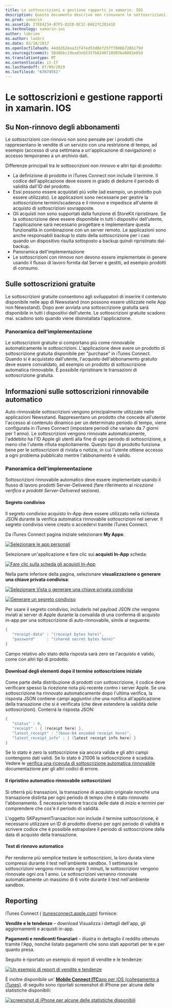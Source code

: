 ```yaml
---
title: Le sottoscrizioni e gestione rapporti in xamarin. IOS
description: Questo documento descrive non rinnovare le sottoscrizioni, le sottoscrizioni gratuite, rinnovabile automatica delle sottoscrizioni e tramite iTunes Connect per eseguire segnalazioni su questi elementi.
ms.prod: xamarin
ms.assetid: 27EE4234-07F5-D2CD-DC1C-86E27C20141E
ms.technology: xamarin-ios
author: lobrien
ms.author: laobri
ms.date: 03/18/2017
ms.openlocfilehash: 44dd2b2eea31f47ed53d8ef25ff7b0667286179d
ms.sourcegitcommit: 58d8bbc19ead3eb535fb8248710d93ba0892e05d
ms.translationtype: MT
ms.contentlocale: it-IT
ms.lasthandoff: 07/09/2019
ms.locfileid: "67674551"
---
```

# <a name="subscriptions-and-reporting-in-xamarinios"></a>Le sottoscrizioni e gestione rapporti in xamarin. IOS

## <a name="about-non-renewing-subscriptions"></a>Su Non-rinnovo degli abbonamenti

Le sottoscrizioni con rinnovo non sono pensate per i prodotti che rappresentano le vendite di un servizio con una restrizione di tempo, ad esempio (accesso di una settimana a un'applicazione di navigazione) o accesso temporaneo a un archivio dati.   
   
Differenze principali tra le sottoscrizioni non rinnovo e altri tipi di prodotto:

-  La definizione di prodotto in iTunes Connect non include il termine. Il codice dell'applicazione deve essere in grado di dedurre il periodo di validità dall'ID del prodotto. 
-  Essi possono essere acquistati più volte (ad esempio, un prodotto può essere utilizzato). Le applicazioni sono necessarie per gestire la sottoscrizione termini/scadenza e il rinnovo e impedisce all'utente di acquisto di sottoscrizioni sovrapposte. 
-  Gli acquisti non sono supportati dalla funzione di StoreKit ripristinare. Se la sottoscrizione deve essere disponibile in tutti i dispositivi dell'utente, l'applicazione sarà necessario progettare e implementare questa funzionalità in combinazione con un server remoto. Le applicazioni sono anche responsabili backup lo stato della sottoscrizione per i casi quando un dispositivo risulta sottoposto a backup quindi ripristinato dal-backup. 
-  Panoramica dell'implementazione
-  Le sottoscrizioni con rinnovo non devono essere implementate in genere usando il flusso di lavoro fornita dal Server e gestiti, ad esempio prodotti di consumo. 


## <a name="about-free-subscriptions"></a>Sulle sottoscrizioni gratuite

Le sottoscrizioni gratuite consentono agli sviluppatori di inserire il contenuto disponibile nelle app di Newsstand (non possono essere utilizzate nelle App non Newsstand). Dopo aver avviata una sottoscrizione gratuita sarà disponibile in tutti i dispositivi dell'utente. Le sottoscrizioni gratuite scadono mai. scadono solo quando viene disinstallata l'applicazione.

### <a name="implementation-overview"></a>Panoramica dell'implementazione

Le sottoscrizioni gratuite si comportano più come rinnovabile automaticamente le sottoscrizioni. L'applicazione deve avere un prodotto di sottoscrizione gratuita disponibile per "purchase" in iTunes Connect. Quando si è acquistato dall'utente, l'acquisto dell'abbonamento gratuito deve essere convalidato, ad esempio un prodotto di sottoscrizione automatica rinnovabile. È possibile ripristinare le transazioni di sottoscrizione gratuita.


## <a name="about-auto-renewable-subscriptions"></a>Informazioni sulle sottoscrizioni rinnovabile automatico

Auto-rinnovabile sottoscrizioni vengono principalmente utilizzate nelle applicazioni Newsstand. Rappresentano un prodotto che concede all'utente l'accesso al contenuto dinamico per un determinato periodo di tempo, viene configurata in iTunes Connect (impostare periodi che variano da 7 giorni per 1 anno). Le sottoscrizioni vengono rinnovate automaticamente, l'addebito ha l'ID Apple gli utenti alla fine di ogni periodo di sottoscrizione, a meno che l'utente rifiuta esplicitamente. Questo tipo di prodotto funziona bene per le sottoscrizioni di rivista o notizie, in cui l'utente ottiene accesso a ogni problema pubblicato mentre l'abbonamento è valido.

### <a name="implementation-overview"></a>Panoramica dell'implementazione

Sottoscrizioni rinnovabile automatico deve essere implementate usando il flusso di lavoro prodotti Server-Delivered (fare riferimento al *ricezione verifica e prodotti Server-Delivered* sezione).

#### <a name="shared-secret"></a>Segreto condiviso

Il segreto condiviso acquisto In-App deve essere utilizzato nella richiesta JSON durante la verifica automatica rinnovabile sottoscrizioni nel server. Il segreto condiviso viene creato o accedervi tramite iTunes Connect.

Da iTunes Connect pagina iniziale selezionare **My Apps**:   
   
 [![](subscriptions-and-reporting-images/image2.png "Selezionare le app personali")](subscriptions-and-reporting-images/image2.png#lightbox)  
 
Selezionare un'applicazione e fare clic sui **acquisti In-App** scheda:

[![](subscriptions-and-reporting-images/image6.png "Fare clic sulla scheda gli acquisti In-App")](subscriptions-and-reporting-images/image6.png#lightbox)

Nella parte inferiore della pagina, selezionare **visualizzazione o generare una chiave privata condivisa**:
   
 [![](subscriptions-and-reporting-images/image40.png "Selezionare Vista o generare una chiave privata condivisa")](subscriptions-and-reporting-images/image40.png#lightbox)

 [![](subscriptions-and-reporting-images/image41.png "Generare un segreto condiviso")](subscriptions-and-reporting-images/image41.png#lightbox)   
   
   
   
 Per usare il segreto condiviso, includerlo nel payload JSON che vengono inviati ai server di Apple durante la convalida di una conferma di acquisto in-app per una sottoscrizione di auto-rinnovabile, simile al seguente:

```csharp
{
   "receipt-data" : "(receipt bytes here)",
   "password"     : "(shared secret bytes here)"
}
```

Campo relativo allo stato della risposta sarà zero se l'acquisto è valido, come con altri tipi di prodotto.

#### <a name="downloading-items-after-the-initial-subscription-term"></a>Download degli elementi dopo il termine sottoscrizione iniziale

Come parte della distribuzione di prodotti con sottoscrizione, il codice deve verificare spesso la ricezione nota più recente contro i server Apple. Se una sottoscrizione ha rinnovato automaticamente dopo l'ultima verifica, la risposta JSON contiene campi aggiuntivi che una notifica all'applicazione della transazione che si è verificata (che deve estendere la validità delle sottoscrizioni). Conterrà la risposta JSON:

```csharp
{
   "status" : 0,
   "receipt" : { (receipt here) },
   "latest_receipt" : "(base-64 encoded receipt here)",
   "latest_receipt_info" : { (latest receipt info here) }
}
```

Se lo stato è zero la sottoscrizione sia ancora valida e gli altri campi contengono dati validi. Se lo stato è 21006 la sottoscrizione è scaduta. Vedere le [verifica una ricevuta di sottoscrizione automatica rinnovabile](https://developer.apple.com/library/ios/releasenotes/General/ValidateAppStoreReceipt/Chapters/ValidateRemotely.html) documentazione per gli altri codici di errore.

#### <a name="restoring-auto-renewable-subscriptions"></a>Il ripristino automatico rinnovabile sottoscrizioni

Si otterrà più transazioni, la transazione di acquisto originale nonché una transazione distinta per ogni periodo di tempo che è stato rinnovato l'abbonamento. È necessario tenere traccia delle date di inizio e termini per comprendere che cos'è il periodo di validità.   
   
   
   
 L'oggetto SKPaymentTransaction non include il termine sottoscrizione, è necessario utilizzare un ID di prodotto diverso per ogni periodo di validità e scrivere codice che è possibile estrapolare il periodo di sottoscrizione dalla data di acquisto della transazione.

#### <a name="testing-auto-renewal"></a>Test di rinnovo automatico

Per renderne più semplice testare le sottoscrizioni, la loro durata viene compressi durante il test nell'ambiente sandbox. 1 settimana le sottoscrizioni vengono rinnovate ogni 3 minuti, le sottoscrizioni vengono rinnovate ogni ora 1 anno. Le sottoscrizioni verranno rinnovate automaticamente un massimo di 6 volte durante il test nell'ambiente sandbox.

## <a name="reporting"></a>Reporting

iTunes Connect ( [itunesconnect.apple.com](http://itunesconnect.apple.com)) fornisce:   
   
 **Vendite e le tendenze** – download Visualizza i dettagli dell'app, gli aggiornamenti e acquisti in-app.   
   
 **Pagamenti e rendiconti finanziari** – illustra in dettaglio il reddito ottenuto tramite l'App, nonché listato pagamenti che sono stati apportati per te e per quanto presa.

Seguito è riportato un esempio di report di vendite e le tendenze:   

 [![](subscriptions-and-reporting-images/image42.png "Un esempio di report di vendite e tendenze")](subscriptions-and-reporting-images/image42.png#lightbox)   
   
 È inoltre disponibile un' [ **Mobile Connect ITC**app per iOS (collegamento a iTunes)](http://itunes.apple.com/us/app/itunes-connect-mobile/id376771144?mt=8).
di seguito sono riportati screenshot di iPhone per alcune delle statistiche disponibili:   
   
 [![](subscriptions-and-reporting-images/image43.png "screenshot di iPhone per alcune delle statistiche disponibili")](subscriptions-and-reporting-images/image43.png#lightbox)
